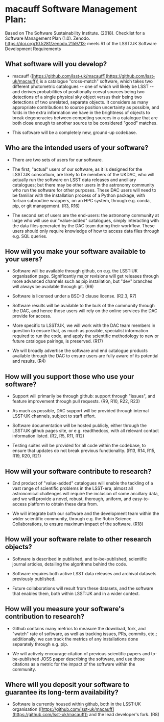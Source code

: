 # macauff Software Management Plan:

Based on The Software Sustainability Institute. (2018). Checklist for a Software Management Plan (1.0). Zenodo. https://doi.org/10.5281/zenodo.2159713; meets R1 of the LSST:UK Software Development Requirements

## What software will you develop?

- macauff ([https://github.com/lsst-uk/macauff](https://github.com/lsst-uk/macauff)) is a catalogue "cross-match" software, which takes two different photometric catalogues -- one of which will likely be LSST -- and derives probabilities of positionally coeval sources being two detections of a single physical sky object versus their being two detections of two unrelated, separate objects. It considers as many appropriate contributions to source position uncertainty as possible, and folds in the extra information we have in the brightness of objects to break degeneracies between competing sources in a catalogue that are both close enough to another source to be considered "good" matches.

- This software will be a completely new, ground-up codebase.

## Who are the intended users of your software?

- There are two sets of users for our software.

- The first, "actual" users of our software, as it is designed for the LSST:UK consortium, are likely to be members of the UKDAC, who will actually run the software on LSST data releases and ancillary catalogues; but there may be other users in the astronomy community who run the software for other purposes. These DAC users will need to be familiar with the installation process of a Python package, with fortran subroutine wrappers, on an HPC system, through e.g. conda, pip, or git management. (R3, R16)

- The second set of users are the end-users: the astronomy community at large who will use our "value-added" catalogues, simply interacting with the data files generated by the DAC team during their workflow. These users should only require knowledge of how to access data files through e.g. SQL queries.

## How will you make your software available to your users?

- Software will be available through github, on e.g. the LSST:UK organisation page. Significantly major revisions will get releases through more advanced channels such as pip installation, but "dev" branches will always be available through git. (R6)

- Software is licensed under a BSD-3 clause license. (R2.3, R7)

- Software results will be available to the bulk of the community through the DAC, and hence those users will rely on the online services the DAC provide for access.

- More specific to LSST:UK, we will work with the DAC team members in question to ensure that, as much as possible, specialist information required to run the code, and apply the scientific methodology to new or future catalogue pairings, is preserved. (R17)

- We will broadly advertise the software and end catalogue products available through the DAC to ensure users are fully aware of its potential and results. (R4)

## How will you support those who use your software?

- Support will primarily be through github: support through "issues", and feature improvement through pull requests. (R9, R10, R22, R23)

- As much as possible, DAC support will be provided through internal LSST:UK channels, subject to staff effort.

- Software documentation will be hosted publicly, either through the LSST:UK github pages site, or e.g. readthedocs, with all relevant contact information listed. (R2, R5, R11, R12)

- Testing suites will be provided for all code within the codebase, to ensure that updates do not break previous functionality. (R13, R14, R15, R19, R20, R21)

## How will your software contribute to research?

- End product of "value-added" catalogues will enable the tackling of a vast range of scientific problems in the LSST-era; almost all astronomical challenges will require the inclusion of some ancillary data, and we will provide a novel, robust, thorough, uniform, and easy-to-access platform to obtain these data from.

- We will integrate both our software and the development team within the wider scientific community, through e.g. the Rubin Science Collaborations, to ensure maximum impact of the software. (R18)

## How will your software relate to other research objects?

- Software is described in published, and to-be-published, scientific journal articles, detailing the algorithms behind the code.

- Software requires both active LSST data releases and archival datasets previously published.

- Future collaborations will result from these datasets, and the software that enables them, both within LSST:UK and in a wider context.

## How will you measure your software's contribution to research?

- Github contains many metrics to measure the download, fork, and "watch" rate of software, as well as tracking issues, PRs, commits, etc.; additionally, we can track the metrics of any installations done separately through e.g. pip.

- We will actively encourage citation of previous scientific papers and to-be-published JOSS paper describing the software, and use those citations as a metric for the impact of the software within the community.

## Where will you deposit your software to guarantee its long-term availability?

- Software is currently housed within github, both in the LSST:UK organisation ([https://github.com/lsst-uk/macauff](https://github.com/lsst-uk/macauff)) and the lead developer's fork. (R8)
